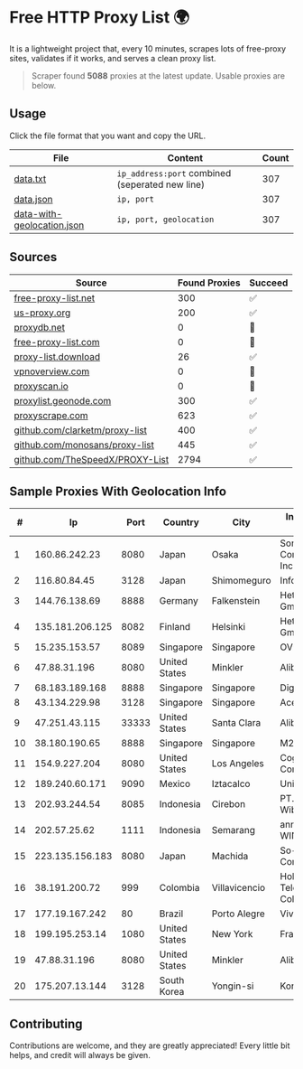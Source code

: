 
# Free HTTP Proxy List 🌍

It is a lightweight project that, every 10 minutes, scrapes lots of free-proxy sites, validates if it works, and serves a clean proxy list.


> Scraper found **5088** proxies at the latest update. Usable proxies are below.

## Usage

Click the file format that you want and copy the URL.


|File|Content|Count|
|----|-------|-----|
|[data.txt](https://raw.githubusercontent.com/themiralay/Proxy-List-World/master/data.txt)|`ip_address:port` combined (seperated new line)|307|
|[data.json](https://raw.githubusercontent.com/themiralay/Proxy-List-World/master/data.json)|`ip, port`|307|
|[data-with-geolocation.json](https://raw.githubusercontent.com/themiralay/Proxy-List-World/master/data-with-geolocation.json)|`ip, port, geolocation`|307|

## Sources

|Source|Found Proxies|Succeed|
|------|-------------|-------|
|[free-proxy-list.net](https://free-proxy-list.net)|300|✅|
|[us-proxy.org](https://www.us-proxy.org)|200|✅|
|[proxydb.net](http://proxydb.net)|0|🚫|
|[free-proxy-list.com](https://free-proxy-list.com/?page=&port=&type%5B%5D=http&type%5B%5D=https&up_time=0&search=Search)|0|🚫|
|[proxy-list.download](https://www.proxy-list.download/HTTP)|26|✅|
|[vpnoverview.com](https://vpnoverview.com/privacy/anonymous-browsing/free-proxy-servers)|0|🚫|
|[proxyscan.io](https://www.proxyscan.io)|0|🚫|
|[proxylist.geonode.com](https://proxylist.geonode.com/api/proxy-list?limit=300&page=1&sort_by=lastChecked&sort_type=desc&protocols=http,https)|300|✅|
|[proxyscrape.com](https://api.proxyscrape.com/v2/?request=displayproxies&protocol=http&timeout=10000&country=all&ssl=all&anonymity=all)|623|✅|
|[github.com/clarketm/proxy-list](https://raw.githubusercontent.com/clarketm/proxy-list/master/proxy-list-raw.txt)|400|✅|
|[github.com/monosans/proxy-list](https://raw.githubusercontent.com/monosans/proxy-list/main/proxies/http.txt)|445|✅|
|[github.com/TheSpeedX/PROXY-List](https://raw.githubusercontent.com/TheSpeedX/PROXY-List/master/http.txt)|2794|✅|


## Sample Proxies With Geolocation Info

|#|Ip|Port|Country|City|Internet Service Provider|
|-|--|----|-------|----|-------------------------|
|1|160.86.242.23|8080|Japan|Osaka|Sony Network Communications Inc|
|2|116.80.84.45|3128|Japan|Shimomeguro|InfoSphere|
|3|144.76.138.69|8888|Germany|Falkenstein|Hetzner Online GmbH|
|4|135.181.206.125|8082|Finland|Helsinki|Hetzner Online GmbH|
|5|15.235.153.57|8089|Singapore|Singapore|OVH Hosting|
|6|47.88.31.196|8080|United States|Minkler|Alibaba.com LLC|
|7|68.183.189.168|8888|Singapore|Singapore|DigitalOcean, LLC|
|8|43.134.229.98|3128|Singapore|Singapore|Aceville Pte.ltd|
|9|47.251.43.115|33333|United States|Santa Clara|Alibaba Cloud LLC|
|10|38.180.190.65|8888|Singapore|Singapore|M247 Europe SRL|
|11|154.9.227.204|8080|United States|Los Angeles|Cogent Communications|
|12|189.240.60.171|9090|Mexico|Iztacalco|Uninet S.A. de C.V.|
|13|202.93.244.54|8085|Indonesia|Cirebon|PT. Dutakom Wibawa Putra|
|14|202.57.25.62|1111|Indonesia|Semarang|announced of WINET|
|15|223.135.156.183|8080|Japan|Machida|So-net Corporation|
|16|38.191.200.72|999|Colombia|Villavicencio|Hola Telecomunicacines Colombia S.A.S|
|17|177.19.167.242|80|Brazil|Porto Alegre|Vivo|
|18|199.195.253.14|1080|United States|New York|FranTech Solutions|
|19|47.88.31.196|8080|United States|Minkler|Alibaba.com LLC|
|20|175.207.13.144|3128|South Korea|Yongin-si|Korea Telecom|



## Contributing

Contributions are welcome, and they are greatly appreciated! Every
little bit helps, and credit will always be given.

